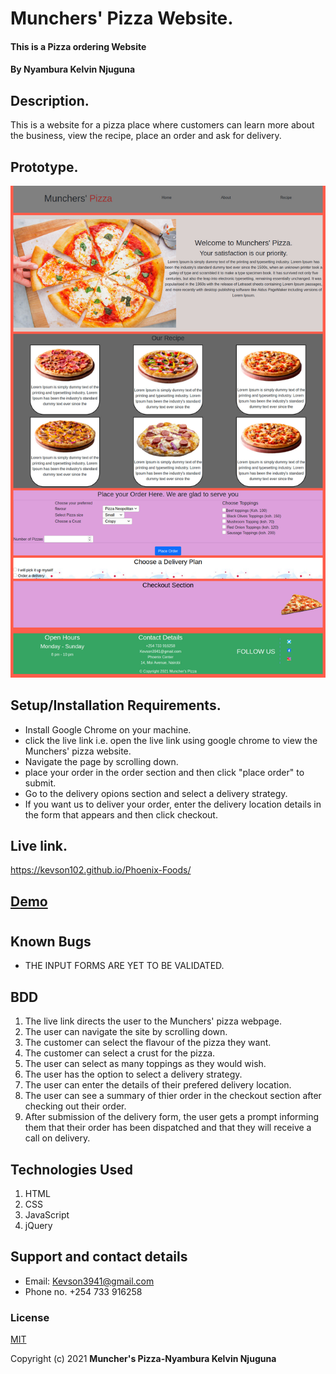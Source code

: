 # Munchers' Pizza Website.
#### This is a Pizza ordering Website
#### By **Nyambura Kelvin Njuguna**

## Description.
This is a website for a pizza place where customers can learn more about the business, view the recipe, place an order and ask for delivery.

## Prototype.
<img src="./images/Design.jpg" raw = true alt = "Website design">

## Setup/Installation Requirements.
* Install Google Chrome on your machine.
* click the live link i.e. open the live link using google chrome to view the Munchers' pizza website.
* Navigate the page by scrolling down.
* place your order in the order section and then click "place order" to submit.
* Go to the delivery opions section and select a delivery strategy.
* If you want us to deliver your order, enter the delivery location details in the form that appears and then click checkout.

## Live link.
https://kevson102.github.io/Phoenix-Foods/

## [Demo](./Demo/Muncher's-website-Demo.mp4)
#
#
## Known Bugs
* THE INPUT FORMS ARE YET TO BE VALIDATED.

## BDD
1. The live link directs the user to the Munchers' pizza webpage.
2. The user can navigate the site by scrolling down.
3. The customer can select the flavour of the pizza they want.
4. The customer can select a crust for the pizza.
5. The user can select as many toppings as they would wish.
6. The user has the option to select a delivery strategy.
7. The user can enter the details of their prefered delivery location.
8. The user can see a summary of thier order in the checkout section after checking out their order.
9. After submission of the delivery form, the user gets a prompt informing them that their order has been dispatched and that they will receive a call on delivery.
## Technologies Used
1. HTML
2. CSS
3. JavaScript
4. jQuery
## Support and contact details
* Email: Kevson3941@gmail.com
* Phone no. +254 733 916258
### License
<a href="./LICENSE.MD" target = "_blank">MIT</a>

Copyright (c) 2021 **Muncher's Pizza-Nyambura Kelvin Njuguna**
